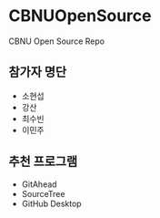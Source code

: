 # CBNUOpenSource
CBNU Open Source Repo

## 참가자 명단
* 소현섭
* 강산
* 최수빈
* 이민주

## 추천 프로그램
* GitAhead
* SourceTree
* GitHub Desktop
